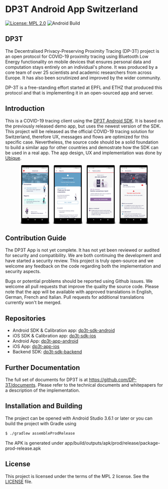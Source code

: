 # DP3T Android App Switzerland

[![License: MPL 2.0](https://img.shields.io/badge/License-MPL%202.0-brightgreen.svg)](https://github.com/DP-3T/dp3t-app-android-ch/blob/master/LICENSE)
![Android Build](https://github.com/DP-3T/dp3t-app-android-ch/workflows/Android%20Build/badge.svg)


## DP3T
The Decentralised Privacy-Preserving Proximity Tracing (DP-3T) project is an open protocol for COVID-19 proximity tracing using Bluetooth Low Energy functionality on mobile devices that ensures personal data and computation stays entirely on an individual's phone. It was produced by a core team of over 25 scientists and academic researchers from across Europe. It has also been scrutinized and improved by the wider community.

DP-3T is a free-standing effort started at EPFL and ETHZ that produced this protocol and that is implementing it in an open-sourced app and server.


## Introduction
This is a COVID-19 tracing client using the [DP3T Android SDK](https://github.com/DP-3T/dp3t-sdk-android). It is based on the previously released demo app, but uses the newest version of the SDK. This project will be released as the official COVID-19 tracing solution for Switzerland, therefore UX, messages and flows are optimized for this specific case. Nevertheless, the source code should be a solid foundation to build a similar app for other countries and demostrate how the SDK can be used in a real app.
The app design, UX and implementation was done by [Ubique](https://www.ubique.ch?app=github).
<p align="center">
<img src="documentation/screenshots/en/screenshot1.png" width="20%">
<img src="documentation/screenshots/en/screenshot2.png" width="20%">
<img src="documentation/screenshots/en/screenshot3.png" width="20%">
<img src="documentation/screenshots/en/screenshot4.png" width="20%">
</p>

## Contribution Guide

The DP3T App is not yet complete. It has not yet been reviewed or audited for security and compatibility. We are both continuing the development and have started a security review. This project is truly open-source and we welcome any feedback on the code regarding both the implementation and security aspects.

Bugs or potential problems should be reported using Github issues. We welcome all pull requests that improve the quality the source code. Please note that the app will be available with approved translations in English, German, French and Italian. Pull requests for additional translations currently won't be merged.

## Repositories
* Android SDK & Calibration app: [dp3t-sdk-android](https://github.com/DP-3T/dp3t-sdk-android)
* iOS SDK & Calibration app: [dp3t-sdk-ios](https://github.com/DP-3T/dp3t-sdk-ios)
* Android App: [dp3t-app-android](https://github.com/DP-3T/dp3t-app-android-ch)
* iOS App: [dp3t-app-ios](https://github.com/DP-3T/dp3t-app-ios-ch)
* Backend SDK: [dp3t-sdk-backend](https://github.com/DP-3T/dp3t-sdk-backend)


## Further Documentation
The full set of documents for DP3T is at https://github.com/DP-3T/documents. Please refer to the technical documents and whitepapers for a description of the implementation.


## Installation and Building

The project can be opened with Android Studio 3.6.1 or later or you can build the project with Gradle using
```sh
$ ./gradlew assembleProdRelease
```
The APK is generated under app/build/outputs/apk/prod/release/package-prod-release.apk

## License
This project is licensed under the terms of the MPL 2 license. See the [LICENSE](LICENSE) file.